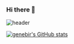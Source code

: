 ### Hi there 👋

![header](https://capsule-render.vercel.app/api?type=wave&color=auto&height=300&section=header&text=genebir%2&fontSize=90)

[![genebir's GitHub stats](https://github-readme-stats.vercel.app/api?username=genebir)](https://github.com/genebir/github-readme-stats)

<!--
**genebir/genebir** is a ✨ _special_ ✨ repository because its `README.md` (this file) appears on your GitHub profile.



Here are some ideas to get you started:

- 🔭 I’m currently working on ...
- 🌱 I’m currently learning ...
- 👯 I’m looking to collaborate on ...
- 🤔 I’m looking for help with ...
- 💬 Ask me about ...
- 📫 How to reach me: ...
- 😄 Pronouns: ...
- ⚡ Fun fact: ...
-->




